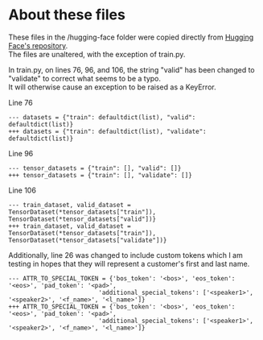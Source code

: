 # About these files
These files in the /hugging-face folder were copied directly from [Hugging Face's repository](https://github.com/huggingface/transfer-learning-conv-ai).  
The files are unaltered, with the exception of train.py.  

In train.py, on lines 76, 96, and 106, the string "valid" has been changed to "validate" to correct what seems to be a typo.  
It will otherwise cause an exception to be raised as a KeyError.




Line 76
```
--- datasets = {"train": defaultdict(list), "valid": defaultdict(list)}
+++ datasets = {"train": defaultdict(list), "validate": defaultdict(list)}
```

Line 96
```
--- tensor_datasets = {"train": [], "valid": []}
+++ tensor_datasets = {"train": [], "validate": []}
```

Line 106
```
--- train_dataset, valid_dataset = TensorDataset(*tensor_datasets["train"]), TensorDataset(*tensor_datasets["valid"])}
+++ train_dataset, valid_dataset = TensorDataset(*tensor_datasets["train"]), TensorDataset(*tensor_datasets["validate"])}
```


Additionally, line 26 was changed to include custom tokens which I am testing in hopes that they will represent a customer's first and last name.

```
--- ATTR_TO_SPECIAL_TOKEN = {'bos_token': '<bos>', 'eos_token': '<eos>', 'pad_token': '<pad>',
                         'additional_special_tokens': ['<speaker1>', '<speaker2>', '<f_name>', '<l_name>']}  
+++ ATTR_TO_SPECIAL_TOKEN = {'bos_token': '<bos>', 'eos_token': '<eos>', 'pad_token': '<pad>',
                         'additional_special_tokens': ['<speaker1>', '<speaker2>', '<f_name>', '<l_name>']}  
```
